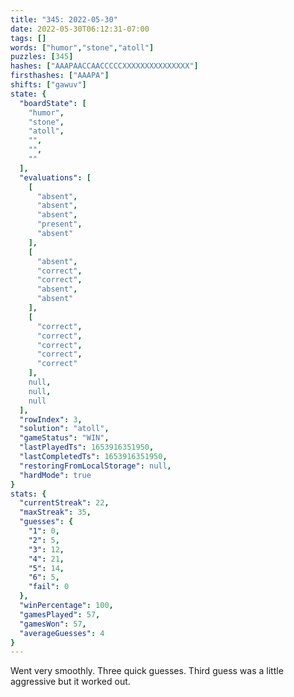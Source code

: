 ```yaml
---
title: "345: 2022-05-30"
date: 2022-05-30T06:12:31-07:00
tags: []
words: ["humor","stone","atoll"]
puzzles: [345]
hashes: ["AAAPAACCAACCCCCXXXXXXXXXXXXXXX"]
firsthashes: ["AAAPA"]
shifts: ["gawuv"]
state: {
  "boardState": [
    "humor",
    "stone",
    "atoll",
    "",
    "",
    ""
  ],
  "evaluations": [
    [
      "absent",
      "absent",
      "absent",
      "present",
      "absent"
    ],
    [
      "absent",
      "correct",
      "correct",
      "absent",
      "absent"
    ],
    [
      "correct",
      "correct",
      "correct",
      "correct",
      "correct"
    ],
    null,
    null,
    null
  ],
  "rowIndex": 3,
  "solution": "atoll",
  "gameStatus": "WIN",
  "lastPlayedTs": 1653916351950,
  "lastCompletedTs": 1653916351950,
  "restoringFromLocalStorage": null,
  "hardMode": true
}
stats: {
  "currentStreak": 22,
  "maxStreak": 35,
  "guesses": {
    "1": 0,
    "2": 5,
    "3": 12,
    "4": 21,
    "5": 14,
    "6": 5,
    "fail": 0
  },
  "winPercentage": 100,
  "gamesPlayed": 57,
  "gamesWon": 57,
  "averageGuesses": 4
}
---
```


<!-- more -->
Went very smoothly. Three quick guesses. Third guess was a little aggressive but it worked out.
